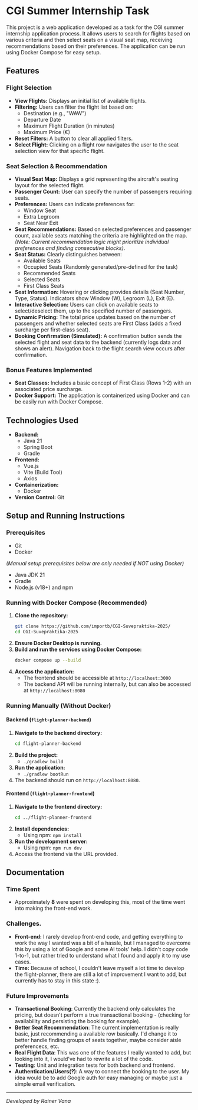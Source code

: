 # CGI Summer Internship Task

This project is a web application developed as a task for the CGI summer internship application process. It allows users to search for flights based on various criteria and then select seats on a visual seat map, receiving recommendations based on their preferences. The application can be run using Docker Compose for easy setup.

## Features

### Flight Selection
*   **View Flights:** Displays an initial list of available flights.
*   **Filtering:** Users can filter the flight list based on:
    *   Destination (e.g., "WAW")
    *   Departure Date
    *   Maximum Flight Duration (in minutes)
    *   Maximum Price (€)
*   **Reset Filters:** A button to clear all applied filters.
*   **Select Flight:** Clicking on a flight row navigates the user to the seat selection view for that specific flight.

### Seat Selection & Recommendation
*   **Visual Seat Map:** Displays a grid representing the aircraft's seating layout for the selected flight.
*   **Passenger Count:** User can specify the number of passengers requiring seats.
*   **Preferences:** Users can indicate preferences for:
    *   Window Seat
    *   Extra Legroom
    *   Seat Near Exit
*   **Seat Recommendations:** Based on selected preferences and passenger count, available seats matching the criteria are highlighted on the map. *(Note: Current recommendation logic might prioritize individual preferences and finding consecutive blocks)*.
*   **Seat Status:** Clearly distinguishes between:
    *   Available Seats
    *   Occupied Seats (Randomly generated/pre-defined for the task)
    *   Recommended Seats
    *   Selected Seats
    *   First Class Seats
*   **Seat Information:** Hovering or clicking provides details (Seat Number, Type, Status). Indicators show Window (W), Legroom (L), Exit (E).
*   **Interactive Selection:** Users can click on available seats to select/deselect them, up to the specified number of passengers.
*   **Dynamic Pricing:** The total price updates based on the number of passengers and whether selected seats are First Class (adds a fixed surcharge per first-class seat).
*   **Booking Confirmation (Simulated):** A confirmation button sends the selected flight and seat data to the backend (currently logs data and shows an alert). Navigation back to the flight search view occurs after confirmation.

### Bonus Features Implemented
*   **Seat Classes:** Includes a basic concept of First Class (Rows 1-2) with an associated price surcharge.
*   **Docker Support:** The application is containerized using Docker and can be easily run with Docker Compose.

## Technologies Used
*   **Backend:**
    *   Java 21
    *   Spring Boot 
    *   Gradle 
*   **Frontend:**
    *   Vue.js
    *   Vite (Build Tool)
    *   Axios
*   **Containerization:**
    *   Docker
*   **Version Control:** Git

## Setup and Running Instructions
### Prerequisites
*   Git
*   Docker

*(Manual setup prerequisites below are only needed if NOT using Docker)*
*   Java JDK 21
*   Gradle
*   Node.js (v18+) and npm

### Running with Docker Compose (Recommended)
1.  **Clone the repository:**
    ```bash
    git clone https://github.com/importb/CGI-Suvepraktika-2025/
    cd CGI-Suvepraktika-2025
    ```
2.  **Ensure Docker Desktop is running.**
3.  **Build and run the services using Docker Compose:**
    ```bash
    docker compose up --build
    ```
4.  **Access the application:**
    *   The frontend should be accessible at `http://localhost:3000`
    *   The backend API will be running internally, but can also be accessed at `http://localhost:8080`
  
### Running Manually (Without Docker)
#### Backend (`flight-planner-backend`)
1.  **Navigate to the backend directory:**
    ```bash
    cd flight-planner-backend
    ```
2.  **Build the project:**
    *   `./gradlew build`
3.  **Run the application:**
    *   `./gradlew bootRun`
4.  The backend should run on `http://localhost:8080`.

#### Frontend (`flight-planner-frontend`)
1.  **Navigate to the frontend directory:**
    ```bash
    cd ../flight-planner-frontend
    ```
2.  **Install dependencies:**
    *   Using npm: `npm install`
3.  **Run the development server:**
    *   Using npm: `npm run dev`
4.  Access the frontend via the URL provided.

## Documentation
### Time Spent
*  Approximately **8** were spent on developing this, most of the time went into making the front-end work.

### Challenges.
* **Front-end:** I rarely develop front-end code, and getting everything to work the way I wanted was a bit of a hassle, but I managed to overcome this by using a lot of Google and some AI tools' help. I didn't copy code 1-to-1, but rather tried to understand what I found and apply it to my use cases.
* **Time:** Because of school, I couldn't leave myself a lot time to develop the flight-planner, there are still a lot of improvement I want to add, but currently has to stay in this state :).

### Future Improvements
* **Transactional Booking**: Currently the backend only calculates the pricing, but doesn't perform a true transactional booking - (checking for availability and persisting the booking for example).
* **Better Seat Recommendation**: The current implementation is really basic, just recommending a available row basically. I'd change it to better handle finding groups of seats together, maybe consider aisle preferencecs, etc.
* **Real Flight Data**: This was one of the features I really wanted to add, but looking into it, I would've had to rewrite a lot of the code.
* **Testing**: Unit and integration tests for both backend and frontend.
* **Authentication/Users(?)**: A way to connect the booking to the user. My idea would be to add Google auth for easy managing or maybe just a simple email verification.

---

*Developed by Rainer Vana*
